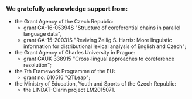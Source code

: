 ### We gratefully acknowledge support from:

* the Grant Agency of the Czech Republic: 
    * grant GA-16-05394S "Structure of coreferential chains in parallel language data",
    * grant GA-15-20031S "Reviving Zellig S. Harris: More linguistic information for distributional lexical analysis of English and Czech";
* the Grant Agency of Charles University in Prague:
    * grant GAUK 338915 "Cross-lingual approaches to coreference resolution";
* the 7th Framework Programme of the EU:
    * grant no. 610516 "QTLeap";
* the Ministry of Education, Youth and Sports of the Czech Republic:
    * the LINDAT-Clarin project LM2015071.
